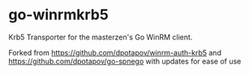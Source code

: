 # go-winrmkrb5
Krb5 Transporter for the masterzen's Go WinRM client.

Forked from https://github.com/dpotapov/winrm-auth-krb5 and https://github.com/dpotapov/go-spnego with updates for ease of use